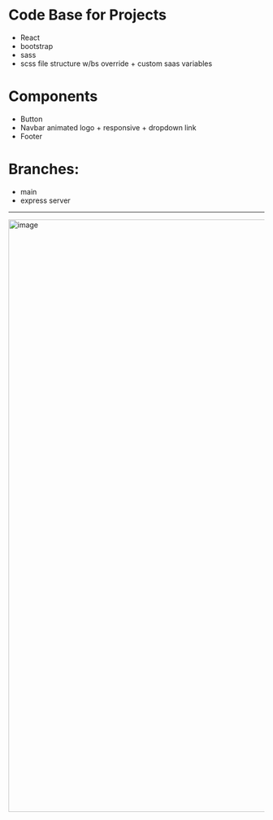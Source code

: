 # Code Base for Projects

- React
- bootstrap
- sass
-   scss file structure w/bs override  + custom saas variables

# Components
- Button
- Navbar animated logo + responsive + dropdown link
- Footer

# Branches:
 - main
 - express server
 
---- 

<img width="1164" alt="image" src="https://user-images.githubusercontent.com/99029880/219874597-ef87844a-eced-4ea0-8ed8-5d087597008c.png">
